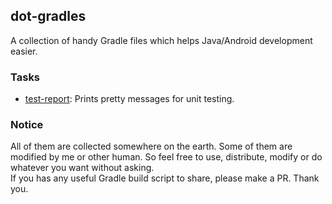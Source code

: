 ## dot-gradles
A collection of handy Gradle files which helps Java/Android development easier.

### Tasks
* [test-report](/test-report.gradle): Prints pretty messages for unit testing.

### Notice
All of them are collected somewhere on the earth. Some of them are modified by me or other human. So feel free to use, distribute, modify or do whatever you want without asking.  
If you has any useful Gradle build script to share, please make a PR. Thank you.

